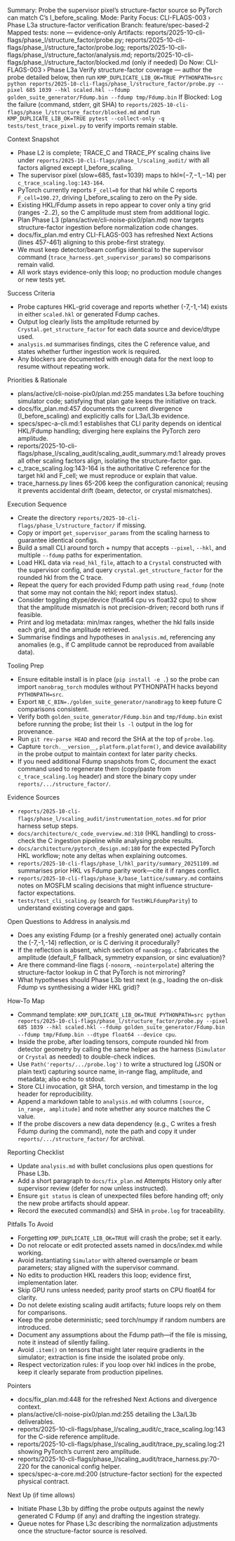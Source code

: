Summary: Probe the supervisor pixel’s structure-factor source so PyTorch can match C’s I_before_scaling.
Mode: Parity
Focus: CLI-FLAGS-003 › Phase L3a structure-factor verification
Branch: feature/spec-based-2
Mapped tests: none — evidence-only
Artifacts: reports/2025-10-cli-flags/phase_l/structure_factor/probe.py; reports/2025-10-cli-flags/phase_l/structure_factor/probe.log; reports/2025-10-cli-flags/phase_l/structure_factor/analysis.md; reports/2025-10-cli-flags/phase_l/structure_factor/blocked.md (only if needed)
Do Now: CLI-FLAGS-003 › Phase L3a Verify structure-factor coverage — author the probe detailed below, then run `KMP_DUPLICATE_LIB_OK=TRUE PYTHONPATH=src python reports/2025-10-cli-flags/phase_l/structure_factor/probe.py --pixel 685 1039 --hkl scaled.hkl --fdump golden_suite_generator/Fdump.bin --fdump tmp/Fdump.bin`
If Blocked: Log the failure (command, stderr, git SHA) to `reports/2025-10-cli-flags/phase_l/structure_factor/blocked.md` and run `KMP_DUPLICATE_LIB_OK=TRUE pytest --collect-only -q tests/test_trace_pixel.py` to verify imports remain stable.

Context Snapshot
- Phase L2 is complete; TRACE_C and TRACE_PY scaling chains live under `reports/2025-10-cli-flags/phase_l/scaling_audit/` with all factors aligned except I_before_scaling.
- The supervisor pixel (slow=685, fast=1039) maps to hkl≈(−7,−1,−14) per `c_trace_scaling.log:143-164`.
- PyTorch currently reports `F_cell=0` for that hkl while C reports `F_cell=190.27`, driving I_before_scaling to zero on the Py side.
- Existing HKL/Fdump assets in repo appear to cover only a tiny grid (ranges -2..2), so the C amplitude must stem from additional logic.
- Plan Phase L3 (plans/active/cli-noise-pix0/plan.md) now targets structure-factor ingestion before normalization code changes.
- docs/fix_plan.md entry CLI-FLAGS-003 has refreshed Next Actions (lines 457-461) aligning to this probe-first strategy.
- We must keep detector/beam configs identical to the supervisor command (`trace_harness.get_supervisor_params`) so comparisons remain valid.
- All work stays evidence-only this loop; no production module changes or new tests yet.

Success Criteria
- Probe captures HKL-grid coverage and reports whether (-7,-1,-14) exists in either `scaled.hkl` or generated Fdump caches.
- Output log clearly lists the amplitude returned by `Crystal.get_structure_factor` for each data source and device/dtype used.
- `analysis.md` summarises findings, cites the C reference value, and states whether further ingestion work is required.
- Any blockers are documented with enough data for the next loop to resume without repeating work.

Priorities & Rationale
- plans/active/cli-noise-pix0/plan.md:255 mandates L3a before touching simulator code; satisfying that plan gate keeps the initiative on track.
- docs/fix_plan.md:457 documents the current divergence (I_before_scaling) and explicitly calls for L3a/L3b evidence.
- specs/spec-a-cli.md:1 establishes that CLI parity depends on identical HKL/Fdump handling; diverging here explains the PyTorch zero amplitude.
- reports/2025-10-cli-flags/phase_l/scaling_audit/scaling_audit_summary.md:1 already proves all other scaling factors align, isolating the structure-factor gap.
- c_trace_scaling.log:143-164 is the authoritative C reference for the target hkl and F_cell; we must reproduce or explain that value.
- trace_harness.py lines 65-206 keep the configuration canonical; reusing it prevents accidental drift (beam, detector, or crystal mismatches).

Execution Sequence
- Create the directory `reports/2025-10-cli-flags/phase_l/structure_factor/` if missing.
- Copy or import `get_supervisor_params` from the scaling harness to guarantee identical configs.
- Build a small CLI around torch + numpy that accepts `--pixel`, `--hkl`, and multiple `--fdump` paths for experimentation.
- Load HKL data via `read_hkl_file`, attach to a `Crystal` constructed with the supervisor config, and query `crystal.get_structure_factor` for the rounded hkl from the C trace.
- Repeat the query for each provided Fdump path using `read_fdump` (note that some may not contain the hkl; report index status).
- Consider toggling dtype/device (float64 cpu vs float32 cpu) to show that the amplitude mismatch is not precision-driven; record both runs if feasible.
- Print and log metadata: min/max ranges, whether the hkl falls inside each grid, and the amplitude retrieved.
- Summarise findings and hypotheses in `analysis.md`, referencing any anomalies (e.g., if C amplitude cannot be reproduced from available data).

Tooling Prep
- Ensure editable install is in place (`pip install -e .`) so the probe can import `nanobrag_torch` modules without PYTHONPATH hacks beyond `PYTHONPATH=src`.
- Export `NB_C_BIN=./golden_suite_generator/nanoBragg` to keep future C comparisons consistent.
- Verify both `golden_suite_generator/Fdump.bin` and `tmp/Fdump.bin` exist before running the probe; list their `ls -l` output in the log for provenance.
- Run `git rev-parse HEAD` and record the SHA at the top of `probe.log`.
- Capture `torch.__version__`, `platform.platform()`, and device availability in the probe output to maintain context for later parity checks.
- If you need additional Fdump snapshots from C, document the exact command used to regenerate them (copy/paste from `c_trace_scaling.log` header) and store the binary copy under `reports/.../structure_factor/`.

Evidence Sources
- `reports/2025-10-cli-flags/phase_l/scaling_audit/instrumentation_notes.md` for prior harness setup steps.
- `docs/architecture/c_code_overview.md:310` (HKL handling) to cross-check the C ingestion pipeline while analysing probe results.
- `docs/architecture/pytorch_design.md:180` for the expected PyTorch HKL workflow; note any deltas when explaining outcomes.
- `reports/2025-10-cli-flags/phase_l/hkl_parity/summary_20251109.md` summarises prior HKL vs Fdump parity work—cite it if ranges conflict.
- `reports/2025-10-cli-flags/phase_k/base_lattice/summary.md` contains notes on MOSFLM scaling decisions that might influence structure-factor expectations.
- `tests/test_cli_scaling.py` (search for `TestHKLFdumpParity`) to understand existing coverage and gaps.

Open Questions to Address in analysis.md
- Does any existing Fdump (or a freshly generated one) actually contain the (-7,-1,-14) reflection, or is C deriving it procedurally?
- If the reflection is absent, which section of `nanoBragg.c` fabricates the amplitude (default_F fallback, symmetry expansion, or sinc evaluation)?
- Are there command-line flags (`-nonorm`, `-nointerpolate`) altering the structure-factor lookup in C that PyTorch is not mirroring?
- What hypotheses should Phase L3b test next (e.g., loading the on-disk Fdump vs synthesising a wider HKL grid)?

How-To Map
- Command template: `KMP_DUPLICATE_LIB_OK=TRUE PYTHONPATH=src python reports/2025-10-cli-flags/phase_l/structure_factor/probe.py --pixel 685 1039 --hkl scaled.hkl --fdump golden_suite_generator/Fdump.bin --fdump tmp/Fdump.bin --dtype float64 --device cpu`.
- Inside the probe, after loading tensors, compute rounded hkl from detector geometry by calling the same helper as the harness (`Simulator` or `Crystal` as needed) to double-check indices.
- Use `Path('reports/.../probe.log')` to write a structured log (JSON or plain text) capturing source name, in-range flag, amplitude, and metadata; also echo to stdout.
- Store CLI invocation, git SHA, torch version, and timestamp in the log header for reproducibility.
- Append a markdown table to `analysis.md` with columns `[source, in_range, amplitude]` and note whether any source matches the C value.
- If the probe discovers a new data dependency (e.g., C writes a fresh Fdump during the command), note the path and copy it under `reports/.../structure_factor/` for archival.

Reporting Checklist
- Update `analysis.md` with bullet conclusions plus open questions for Phase L3b.
- Add a short paragraph to `docs/fix_plan.md` Attempts History only after supervisor review (defer for now unless instructed).
- Ensure `git status` is clean of unexpected files before handing off; only the new probe artifacts should appear.
- Record the executed command(s) and SHA in `probe.log` for traceability.

Pitfalls To Avoid
- Forgetting `KMP_DUPLICATE_LIB_OK=TRUE` will crash the probe; set it early.
- Do not relocate or edit protected assets named in docs/index.md while working.
- Avoid instantiating `Simulator` with altered oversample or beam parameters; stay aligned with the supervisor command.
- No edits to production HKL readers this loop; evidence first, implementation later.
- Skip GPU runs unless needed; parity proof starts on CPU float64 for clarity.
- Do not delete existing scaling audit artifacts; future loops rely on them for comparisons.
- Keep the probe deterministic; seed torch/numpy if random numbers are introduced.
- Document any assumptions about the Fdump path—if the file is missing, note it instead of silently failing.
- Avoid `.item()` on tensors that might later require gradients in the simulator; extraction is fine inside the isolated probe only.
- Respect vectorization rules: if you loop over hkl indices in the probe, keep it clearly separate from production pipelines.

Pointers
- docs/fix_plan.md:448 for the refreshed Next Actions and divergence context.
- plans/active/cli-noise-pix0/plan.md:255 detailing the L3a/L3b deliverables.
- reports/2025-10-cli-flags/phase_l/scaling_audit/c_trace_scaling.log:143 for the C-side reference amplitude.
- reports/2025-10-cli-flags/phase_l/scaling_audit/trace_py_scaling.log:21 showing PyTorch’s current zero amplitude.
- reports/2025-10-cli-flags/phase_l/scaling_audit/trace_harness.py:70-220 for the canonical config helper.
- specs/spec-a-core.md:200 (structure-factor section) for the expected physical contract.

Next Up (if time allows)
- Initiate Phase L3b by diffing the probe outputs against the newly generated C Fdump (if any) and drafting the ingestion strategy.
- Queue notes for Phase L3c describing the normalization adjustments once the structure-factor source is resolved.

